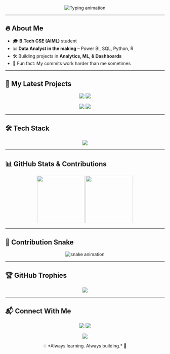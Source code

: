 <p align="center">
  <img src="https://readme-typing-svg.vercel.app?font=Fira+Code&size=28&duration=2800&pause=1000&center=true&width=800&lines=Hey+there!+I'm+Radhika+👋;Data+Enthusiast+%7C+Dashboard+Wizard+%7C+Code+Explorer;Turning+Data+into+Decisions+📊;Building+Cool+Projects+🚀" alt="Typing animation" />
</p>

<!-- CAT GIF removed -->

---

## 🔥 About Me
- 🎓 **B.Tech CSE (AIML)** student  
- 📊 **Data Analyst in the making** – Power BI, SQL, Python, R  
- 🛠 Building projects in **Analytics, ML, & Dashboards**  
- 🚀 Fun fact: My commits work harder than me sometimes  

---

## 🚀 My Latest Projects
<p align="center">
  <a href="https://github.com/radhishukla/Delivery-Time-Analysis"><img src="https://github-readme-stats.vercel.app/api/pin/?username=radhishukla&repo=Delivery-Time-Analysis&theme=tokyonight" /></a>
  <a href="https://github.com/radhishukla/Power-BI-Projects"><img src="https://github-readme-stats.vercel.app/api/pin/?username=radhishukla&repo=Power-BI-Projects&theme=tokyonight" /></a>
</p>
<p align="center">
  <a href="https://github.com/radhishukla/Electricity-Consumption-Time-Series-Forecasting"><img src="https://github-readme-stats.vercel.app/api/pin/?username=radhishukla&repo=Electricity-Consumption-Time-Series-Forecasting&theme=tokyonight" /></a>
  <a href="https://github.com/radhishukla/Leetcode"><img src="https://github-readme-stats.vercel.app/api/pin/?username=radhishukla&repo=Leetcode&theme=tokyonight" /></a>
</p>

---

## 🛠 Tech Stack
<p align="center">
  <img src="https://skillicons.dev/icons?i=python,r,postgresql,sqlite,powerbi,tableau,html,css,js,github,git" />
</p>

---

## 📊 GitHub Stats & Contributions
<p align="center">
  <img src="https://github-readme-stats.vercel.app/api?username=radhishukla&show_icons=true&theme=tokyonight&hide_border=true" height="150" />
  <img src="https://github-readme-streak-stats.herokuapp.com/?user=radhishukla&theme=tokyonight&hide_border=true" height="150" />
</p>

---

## 🐍 Contribution Snake
<p align="center">
  <img src="https://raw.githubusercontent.com/radhishukla/radhishukla/output/github-contribution-grid-snake.svg" alt="snake animation" />
</p>

---

## 🏆 GitHub Trophies
<p align="center">
  <img src="https://github-profile-trophy.vercel.app/?username=radhishukla&theme=radical&no-frame=true&margin-w=15&margin-h=15" />
</p>

---

## 📬 Connect With Me
<p align="center">
  <a href="https://www.linkedin.com/in/radhishukla03"><img src="https://img.shields.io/badge/-Let's_Connect-blue?style=for-the-badge&logo=linkedin"/></a>
  <a href="mailto:radhishukla03@gmail.com"><img src="https://img.shields.io/badge/-Say_Hi!-red?style=for-the-badge&logo=gmail"/></a>
</p>

<p align="center">
  <img src="https://komarev.com/ghpvc/?username=radhishukla&style=for-the-badge&color=brightgreen" />
</p>

<p align="center">💡 *Always learning. Always building.* 🚀</p>
